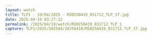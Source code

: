```yaml
---
layout: watch
title: TLP1 - 19/04/2025 - M20250419_031712_TLP_1T.jpg
date: 2025-04-19 03:17:12
permalink: /2025/04/19/watch/M20250419_031712_TLP_1
capture: TLP1/2025/202504/20250418/M20250419_031712_TLP_1T.jpg
---
```

